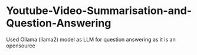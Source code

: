 # Youtube-Video-Summarisation-and-Question-Answering
Used Ollama (llama2) model as LLM for question answering as it is an opensource

